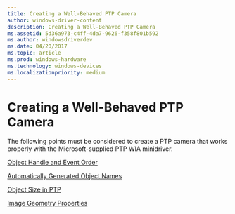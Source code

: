 ```yaml
---
title: Creating a Well-Behaved PTP Camera
author: windows-driver-content
description: Creating a Well-Behaved PTP Camera
ms.assetid: 5d36a973-c4ff-4da7-9626-f358f801b592
ms.author: windowsdriverdev
ms.date: 04/20/2017
ms.topic: article
ms.prod: windows-hardware
ms.technology: windows-devices
ms.localizationpriority: medium
---
```


# Creating a Well-Behaved PTP Camera





The following points must be considered to create a PTP camera that works properly with the Microsoft-supplied PTP WIA minidriver.

[Object Handle and Event Order](object-handle-and-event-order.md)

[Automatically Generated Object Names](automatically-generated-object-names.md)

[Object Size in PTP](object-size-in-ptp.md)

[Image Geometry Properties](image-geometry-properties.md)

 

 




